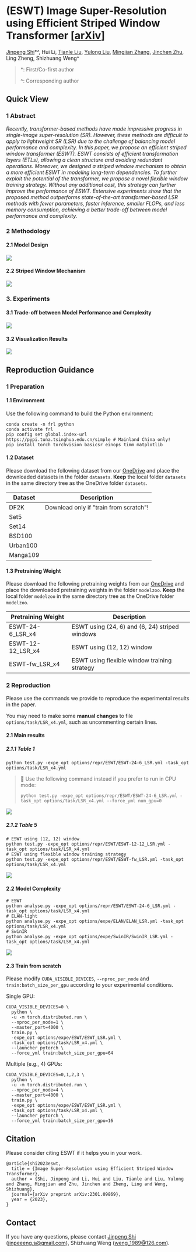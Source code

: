 # (ESWT) Image Super-Resolution using Efficient Striped Window Transformer [[arXiv](https://arxiv.org/abs/2301.09869)]

[Jinpeng Shi](https://github.com/jinpeng-s)*^, Hui Li, [Tianle Liu](https://github.com/TIANLE233), [Yulong Liu](https://github.com/LiuYLong), [Mingjian Zhang](https://github.com/Zhang9317112), [Jinchen Zhu](https://github.com/Jinchen2028), Ling Zheng, Shizhuang Weng^

> *: First/Co-first author
>
> ^: Corresponding author

## Quick View

### 1 Abstract

*Recently, transformer-based methods have made impressive progress in single-image super-resolution (SR). However, these methods are difficult to apply to lightweight SR (LSR) due to the challenge of balancing model performance and complexity. In this paper, we propose an efficient striped window transformer (ESWT). ESWT consists of efficient transformation layers (ETLs), allowing a clean structure and avoiding redundant operations. Moreover, we designed a striped window mechanism to obtain a more efficient ESWT in modeling long-term dependencies. To further exploit the potential of the transformer, we propose a novel flexible window training strategy. Without any additional cost, this strategy can further improve the performance of ESWT. Extensive experiments show that the proposed method outperforms state-of-the-art transformer-based LSR methods with fewer parameters, faster inference, smaller FLOPs, and less memory consumption, achieving a better trade-off between model performance and complexity.*

### 2 Methodology

#### 2.1 Model Design

![](../figs/ESWT/eswt_f2.png)

#### 2.2 Striped Window Mechanism

![](../figs/ESWT/eswt_f5.png)

### 3. Experiments

#### 3.1 Trade-off between Model Performance and Complexity

![](../figs/ESWT/eswt_f1.png)

#### 3.2 Visualization Results

![](../figs/ESWT/eswt_f6.png)

## Reproduction Guidance

### 1 Preparation

#### 1.1 Environment

Use the following command to build the Python environment:

```shell
conda create -n frl python
conda activate frl
pip config set global.index-url https://pypi.tuna.tsinghua.edu.cn/simple # Mainland China only!
pip install torch torchvision basicsr einops timm matplotlib
```

#### 1.2 Dataset

Please download the following dataset from our [OneDrive](https://1drv.ms/u/s!AqKlMh-sml1mw362MfEjdr7orzds?e=budrUU) and place the downloaded datasets in the folder `datasets`. **Keep** the local folder `datasets` in the same directory tree as the OneDrive folder `datasets`.

| Dataset  | Description                            |
| -------- | -------------------------------------- |
| DF2K     | Download only if "train from scratch"! |
| Set5     |                                        |
| Set14    |                                        |
| BSD100   |                                        |
| Urban100 |                                        |
| Manga109 |                                        |

#### 1.3 Pretraining Weight

Please download the following pretraining weights from our [OneDrive](https://1drv.ms/u/s!AqKlMh-sml1mw362MfEjdr7orzds?e=budrUU) and place the downloaded pretraining weights in the folder `modelzoo`. **Keep** the local folder `modelzoo` in the same directory tree as the OneDrive folder `modelzoo`.

| Pretraining Weight | Description                                    |
| ------------------ | ---------------------------------------------- |
| ESWT-24-6_LSR_x4   | ESWT using (24, 6) and (6, 24) striped windows |
| ESWT-12-12_LSR_x4  | ESWT using (12, 12) window                     |
| ESWT-fw_LSR_x4     | ESWT using flexible window training strategy   |

### 2 Reproduction

Please use the commands we provide to reproduce the experimental results in the paper.

You may need to make some **manual changes** to file `options/task/LSR_x4.yml`, such as uncommenting certain lines.

#### 2.1 Main results

##### 2.1.1 Table 1

```shell
python test.py -expe_opt options/repr/ESWT/ESWT-24-6_LSR.yml -task_opt options/task/LSR_x4.yml
```

> 🤠 Use the following command instead if you prefer to run in CPU mode:
>
> ```shell
> python test.py -expe_opt options/repr/ESWT/ESWT-24-6_LSR.yml -task_opt options/task/LSR_x4.yml --force_yml num_gpu=0
> ```

![](../figs/ESWT/eswt_t1.png)

##### 2.1.2 Table 5

```shell
# ESWT using (12, 12) window
python test.py -expe_opt options/repr/ESWT/ESWT-12-12_LSR.yml -task_opt options/task/LSR_x4.yml
# ESWT using flexible window training strategy
python test.py -expe_opt options/repr/ESWT/ESWT-fw_LSR.yml -task_opt options/task/LSR_x4.yml
```

![](../figs/ESWT/eswt_t5.png)

#### 2.2 Model Complexity

```shell
# ESWT
python analyse.py -expe_opt options/repr/ESWT/ESWT-24-6_LSR.yml -task_opt options/task/LSR_x4.yml
# ELAN-light
python analyse.py -expe_opt options/expe/ELAN/ELAN_LSR.yml -task_opt options/task/LSR_x4.yml
# SwinIR
python analyse.py -expe_opt options/expe/SwinIR/SwinIR_LSR.yml -task_opt options/task/LSR_x4.yml
```

![](../figs/ESWT/eswt_t2.png)

#### 2.3 Train from scratch

Please modify `CUDA_VISIBLE_DEVICES`, `--nproc_per_node` and `train:batch_size_per_gpu` according to your experimental conditions.

Single GPU:

```shell
CUDA_VISIBLE_DEVICES=0 \
  python \
  -u -m torch.distributed.run \
  --nproc_per_node=1 \
  --master_port=4000 \
  train.py \
  -expe_opt options/expe/ESWT/ESWT_LSR.yml \
  -task_opt options/task/LSR_x4.yml \
  --launcher pytorch \
  --force_yml train:batch_size_per_gpu=64
```

Multiple (e.g., 4) GPUs:

```shell
CUDA_VISIBLE_DEVICES=0,1,2,3 \
  python \
  -u -m torch.distributed.run \
  --nproc_per_node=4 \
  --master_port=4000 \
  train.py \
  -expe_opt options/expe/ESWT/ESWT_LSR.yml \
  -task_opt options/task/LSR_x4.yml \
  --launcher pytorch \
  --force_yml train:batch_size_per_gpu=16
```

## Citation

Please consider citing ESWT if it helps you in your work.

```
@article{shi2023eswt,
  title = {Image Super-Resolution using Efficient Striped Window Transformer},
  author = {Shi, Jinpeng and Li, Hui and Liu, Tianle and Liu, Yulong and Zhang, Mingjian and Zhu, Jinchen and Zheng, Ling and Weng, Shizhuang},
  journal={arXiv preprint arXiv:2301.09869},
  year = {2023},
}
```

## Contact

If you have any questions, please contact [Jinpeng Shi](https://github.com/jinpeng-s) (jinpeeeng.s@gmail.com), Shizhuang Weng (weng_1989@126.com).